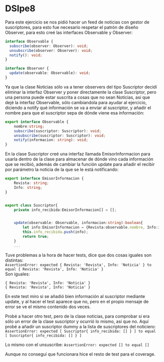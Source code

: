 # DSIpe8

Para este ejercicio se nos pidió hacer un feed de noticias con gestor de suscriptores, para esto fue necesario respetar el patrón de diseño Observer, para esto creé las interfaces Observable y Observer:  

```typescript
interface Observable {
  subscribe(observer: Observer): void;
  unsubscribe(observer: Observer): void;
  notify(): void;
}

interface Observer {
  update(observable: Observable): void;
}
```  

Ya que la clase Noticias sólo va a tener observers del tipo Suscriptor decidí eliminar la interfaz Observer y poner directamente la clase Suscriptor, pero una persona puede estar suscrita a cosas que no sean Noticias, así que dejé la interfaz Observable, sólo cambiandola para ayudar al ejercicio, diciendo a notify qué información se va a enviar al suscriptor, y añadir el nombre para que el suscriptor sepa de dónde viene esa información:  

```typescript
export interface Observable {
    nombre:string;
    subscribe(suscriptor: Suscriptor): void;
    unsubscribe(suscriptor: Suscriptor): void;
    notify(informacion: string): void;
}
```

En la clase Suscriptor creé una interfaz llamada EmisorInformacion para usarla dentro de la clase para almacenar de dónde vino cada información que se recibió, además de cambiar la función update para añadir el recibir por parámetro la noticia de la que se le está notificando:  

```typescript
export interface EmisorInformacion {
    Revista: string;
    Info: string;
}


export class Suscriptor{
    private info_recibida:EmisorInformacion[] = [];


    update(observable: Observable, informacion:string):boolean{
        let info:EmisorInformacion = {Revista:observable.nombre, Info:informacion};
        this.info_recibida.push(info);
        return true;
    }
    ...

```

Tuve problemas a la hora de hacer tests, dice que dos cosas iguales son distintas:  
```AssertionError: expected { Revista: 'Revista', Info: 'Noticia' } to equal { Revista: 'Revista', Info: 'Noticia' }```  
Son iguales: 

```
{ Revista: 'Revista', Info: 'Noticia' }
{ Revista: 'Revista', Info: 'Noticia' }
```

En este test miro si se añadió bien información al suscriptor mediante update, y al hacer el test aparece que no, pero en el propio mensaje de error se ve el mismo contenido dos veces.  

Probé a hacer otro test, pero de la clase noticias, para comprobar si era sólo un error de la clase suscriptor y ocurrió lo mismo, así que no. Aquí probé a añadir un suscriptor dummy a la lista de suscriptores del noticiero:  
``` AssertionError: expected [ Suscriptor{ info_recibida: [] } ] to equal [ Suscriptor{ info_recibida: [] } ] ```  

Lo mismo con el unsuscribe: 
``` AssertionError: expected [] to equal [] ```  

Aunque no conseguí que funcionara hice el resto de test para el coverage.  

